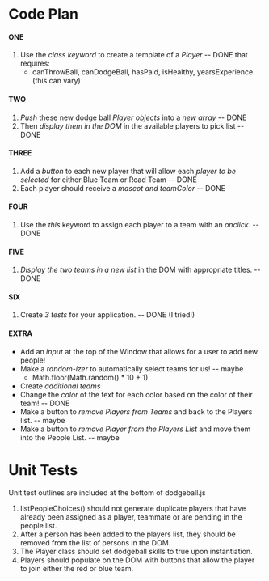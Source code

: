# Code Plan

#### ONE 

1. Use the *class keyword* to create a template of a *Player* -- DONE
   that requires:
    * canThrowBall, canDodgeBall, hasPaid, isHealthy, yearsExperience (this can vary)

#### TWO

1. *Push* these new dodge ball *Player objects* into a *new array*  -- DONE
2. Then *display them in the DOM* in the available players to pick list -- DONE

#### THREE 

1. Add a *button* to each new player that will allow each *player to be selected* for either Blue Team or Read Team -- DONE
2. Each player should receive a *mascot and teamColor* -- DONE

#### FOUR

1. Use the *this* keyword to assign each player to a team with an *onclick*. -- DONE

#### FIVE

1. *Display the two teams in a new list* in the DOM with appropriate titles. -- DONE

#### SIX

1. Create *3 tests* for your application. -- DONE (I tried!)

#### EXTRA

* Add an *input* at the top of the Window that allows for a user to add new people!
* Make a *random-izer* to automatically select teams for us! -- maybe
  * Math.floor(Math.random() * 10 + 1)
* Create *additional teams*
* Change the *color* of the text for each color based on the color of their team! -- DONE
* Make a button to *remove Players from Teams* and back to the Players list. -- maybe
* Make a button to *remove Player from the Players List* and move them into the People List. -- maybe


# Unit Tests
Unit test outlines are included at the bottom of dodgeball.js

1. listPeopleChoices() should not generate duplicate players that have already been assigned as a player, teammate or are pending in the people list.
2. After a person has been added to the players list, they should be removed from the list of persons in the DOM.
3. The Player class should set dodgeball skills to true upon instantiation.
4. Players should populate on the DOM with buttons that allow the player to join either the red or blue team.